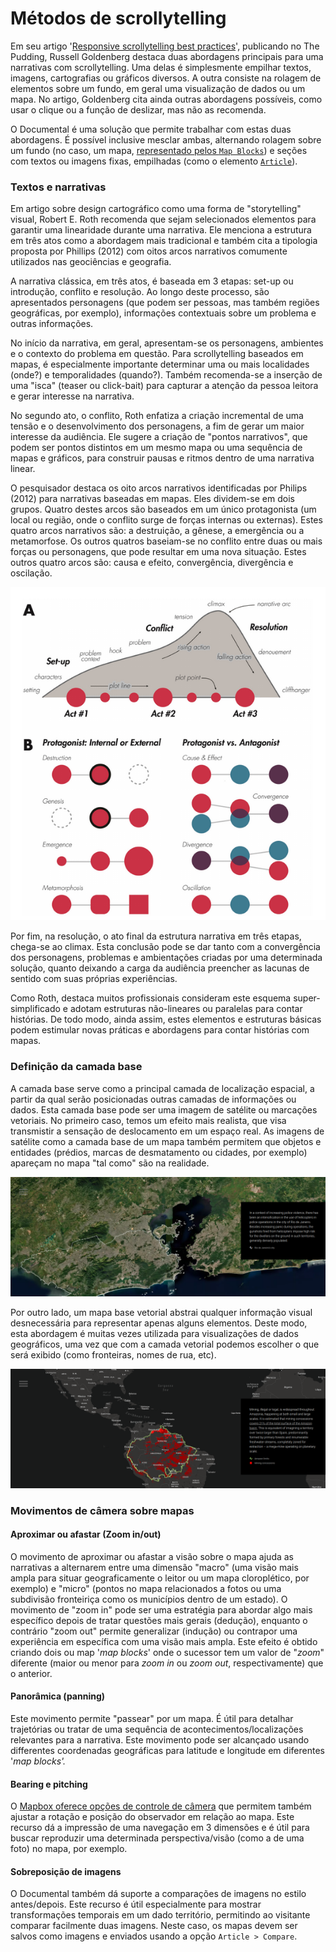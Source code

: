 # Métodos de scrollytelling

Em seu artigo '[Responsive scrollytelling best practices](https://pudding.cool/process/responsive-scrollytelling/)', publicando no The Pudding, Russell Goldenberg destaca duas abordagens principais para uma narrativas com scrollytelling. Uma delas é simplesmente empilhar textos, imagens, cartografias ou gráficos diversos. A outra consiste na rolagem de elementos sobre um fundo, em geral uma visualização de dados ou um mapa. No artigo, Goldenberg cita ainda outras abordagens possíveis, como usar o clique ou a função de deslizar, mas não as recomenda.

O Documental é uma solução que permite trabalhar com estas duas abordagens. É possível inclusive mesclar ambas, alternando rolagem sobre um fundo (no caso, um mapa, [representado pelos `Map Blocks`](publicando-uma-historia.md#map-blocks)) e seções com textos ou imagens fixas, empilhadas (como o elemento [`Article`](publicando-uma-historia.md#article)).

### Textos e narrativas

Em artigo sobre design cartográfico como uma forma de "storytelling" visual, Robert E. Roth recomenda que sejam selecionados elementos para garantir uma linearidade durante uma narrativa. Ele menciona a estrutura em três atos como a abordagem mais tradicional e também cita a tipologia proposta por Phillips (2012) com oitos arcos narrativos comumente utilizados nas geociências e geografia.

A narrativa clássica, em três atos, é baseada em 3 etapas: set-up ou introdução, conflito e resolução. Ao longo deste processo, são apresentados personagens (que podem ser pessoas, mas também regiões geográficas, por exemplo), informações contextuais sobre um problema e outras informações.

No início da narrativa, em geral, apresentam-se os personagens, ambientes e o contexto do problema em questão. Para scrollytelling baseados em mapas, é especialmente importante determinar uma ou mais localidades (onde?) e temporalidades (quando?). Também recomenda-se a inserção de uma "isca" (teaser ou click-bait) para capturar a atenção da pessoa leitora e gerar interesse na narrativa.

No segundo ato, o conflito, Roth enfatiza a criação incremental de uma tensão e o desenvolvimento dos personagens, a fim de gerar um maior interesse da audiência. Ele sugere a criação de "pontos narrativos", que podem ser pontos distintos em um mesmo mapa ou uma sequência de mapas e gráficos, para construir pausas e ritmos dentro de uma narrativa linear.

O pesquisador destaca os oito arcos narrativos identificadas por Philips (2012) para narrativas baseadas em mapas. Eles dividem-se em dois grupos. Quatro destes arcos são baseados em um único protagonista (um local ou região, onde o conflito surge de forças internas ou externas). Estes quatro arcos narrativos são: a destruição, a gênese, a emergência ou a metamorfose. Os outros quatros baseiam-se no conflito entre duas ou mais forças ou personagens, que pode resultar em uma nova situação. Estes outros quatro arcos são: causa e efeito, convergência, divergência e oscilação.

![Fonte: Reprodução da "Figura 1" do artigo 'Cartographic Design as Visual Storytelling: Synthesis and Review of Map-Based Narratives, Genres, and Tropes'](<.gitbook/assets/scrolly (1).png>)

Por fim, na resolução, o ato final da estrutura narrativa em três etapas, chega-se ao climax. Esta conclusão pode se dar tanto com a convergência dos personagens, problemas e ambientações criadas por uma determinada solução, quanto deixando a carga da audiência preencher as lacunas de sentido com suas próprias experiências.

Como Roth, destaca muitos profissionais consideram este esquema super-simplificado e adotam estruturas não-lineares ou paralelas para contar histórias. De todo modo, ainda assim, estes elementos e estruturas básicas podem estimular novas práticas e abordagens para contar histórias com mapas.

### Definição da camada base

A camada base serve como a principal camada de localização espacial, a partir da qual serão posicionadas outras camadas de informações ou dados. Esta camada base pode ser uma imagem de satélite ou marcações vetoriais. No primeiro caso, temos um efeito mais realista, que visa transmistir a sensação de deslocamento em um espaço real. As imagens de satélite como a camada base de um mapa também permitem que objetos e entidades (prédios, marcas de desmatamento ou cidades, por exemplo) apareçam no mapa "tal como" são na realidade.

![Base com imagem de satélite](.gitbook/assets/satelite.png)

Por outro lado, um mapa base vetorial abstrai qualquer informação visual desnecessária para representar apenas alguns elementos. Deste modo, esta abordagem é muitas vezes utilizada para visualizações de dados geográficos, uma vez que com a camada vetorial podemos escolher o que será exibido (como fronteiras, nomes de rua, etc).

![Base com camada vetorial](.gitbook/assets/vetor.png)

### Movimentos de câmera sobre mapas

#### Aproximar ou afastar (Zoom in/out)

O movimento de aproximar ou afastar a visão sobre o mapa ajuda as narrativas a alternarem entre uma dimensão "macro" (uma visão mais ampla para situar geograficamente o leitor ou um mapa cloroplético, por exemplo) e "micro" (pontos no mapa relacionados a fotos ou uma subdivisão fronteiriça como os municípios dentro de um estado). O movimento de "zoom in" pode ser uma estratégia para abordar algo mais específico depois de tratar questões mais gerais (dedução), enquanto o contrário "zoom out" permite generalizar (indução) ou contrapor uma experiência em específica com uma visão mais ampla. Este efeito é obtido criando dois ou map '_map blocks_' onde o sucessor tem um valor de "_zoom_" diferente (maior ou menor para _zoom in_ ou _zoom out_, respectivamente) que o anterior.

#### Panorâmica (panning)

Este movimento permite "passear" por um mapa. É útil para detalhar trajetórias ou tratar de uma sequência de acontecimentos/localizações relevantes para a narrativa. Este movimento pode ser alcançado usando differentes coordenadas geográficas para latitude e longitude em diferentes '_map blocks'._

#### Bearing e pitching

O [Mapbox oferece opções de controle de câmera](https://docs.mapbox.com/mapbox-gl-js/example/set-perspective/) que permitem também ajustar a rotação e posição do observador em relação ao mapa. Este recurso dá a impressão de uma navegação em 3 dimensões e é útil para buscar reproduzir uma determinada perspectiva/visão (como a de uma foto) no mapa, por exemplo.

#### Sobreposição de imagens

O Documental também dá suporte a comparações de imagens no estilo antes/depois. Este recurso é útil especialmente para mostrar transformações temporais em um dado território, permitindo ao visitante comparar facilmente duas imagens. Neste caso, os mapas devem ser salvos como imagens e enviados usando a opção `Article > Compare`.

